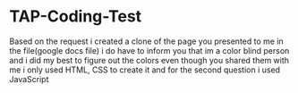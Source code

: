 # TAP-Coding-Test

Based on the request i created a clone of the page you presented to me in the file(google docs file) i do have to inform you that im a color blind person and i did my best to figure out the colors even though you shared them with me i only used HTML, CSS to create it and for the second question i used JavaScript 

